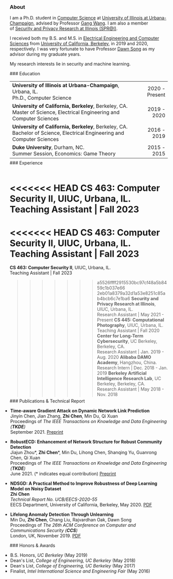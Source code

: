 <link href="/public/css/bootstrap.css" rel="stylesheet" />
<link href="/public/css/my.css" rel="stylesheet" />
<div id="ct1" style="padding-top:55px;margin-top:-55px;"></div>

### About

I am a Ph.D. student in <a href="https://cs.illinois.edu/">Computer Science</a> at <a href="https://illinois.edu/">University of Illinois at Urbana-Champaign</a>, advised by Professor <a href="http://gangw.cs.illinois.edu/">Gang Wang</a>. I am also a member of <a href="https://spri.engr.illinois.edu/">Security and Privacy Research at Illinois (SPR@I)</a>.

I received both my B.S. and M.S. in <a href="https://eecs.berkeley.edu/">Electrical Engineering and Computer Sciences</a> from <a href="https://www.berkeley.edu/">University of California, Berkeley</a>, in 2019 and 2020, respectively. I was very fortunate to have Professor <a href="https://www2.eecs.berkeley.edu/Faculty/Homepages/song.html">Dawn Song</a> as my advisor during my graduate years.

My research interests lie in security and machine learning.

<div id="ct2" style="padding-top:55px;margin-top:-55px;"></div>
### Education

|||
:---- | ----:
<strong>University of Illinois at Urbana-Champaign</strong>, Urbana, IL.<br/>Ph.D., Computer Science | 2020 - Present
<strong>University of California, Berkeley</strong>, Berkeley, CA.<br/>Master of Science, Electrical Engineering and Computer Sciences | 2019 - 2020
<strong>University of California, Berkeley</strong>, Berkeley, CA.<br/>Bachelor of Science, Electrical Engineering and Computer Sciences | 2016 - 2019
<strong>Duke University</strong>, Durham, NC.<br/>Summer Session, Economics: Game Theory | 2015 - 2015

<div id="ct3" style="margin-top:-10px;"></div>
### Experience

|||
:---- | ----:
<<<<<<< HEAD
<strong>CS 463: Computer Security II</strong>, UIUC, Urbana, IL.<br/>Teaching Assistant | Fall 2023
=======
<<<<<<< HEAD
<strong>CS 463: Computer Security Ⅱ</strong>, UIUC, Urbana, IL.<br/>Teaching Assistant | Fall 2023
=======
<strong>CS 463: Computer Security II</strong>, UIUC, Urbana, IL.<br/>Teaching Assistant | Fall 2023
>>>>>>> a5526ffff2915530bc97cf48a5b8459c1b037e66
>>>>>>> 2eb01a8379a32d1a53e8251c85ab4bcb6c7e1ba6
<strong>Security and Privacy Research at Illinois</strong>, UIUC, Urbana, IL.<br/>Research Assistant | May 2021 - Present
<strong>CS 445: Computational Photography</strong>, UIUC, Urbana, IL.<br/>Teaching Assistant | Fall 2020
<strong>Center for Long-Term Cybersecurity</strong>, UC Berkeley, Berkeley, CA.<br/>Research Assistant | Jan. 2019 - Aug. 2020
<strong>Alibaba DAMO Academy</strong>, Hangzhou, China.<br/>Research Intern | Dec. 2018 - Jan. 2019
<strong>Berkeley Artificial Intelligence Research Lab</strong>, UC Berkeley, Berkeley, CA.<br/>Research Assistant | May 2018 - Nov. 2018

<div id="ct4" style="margin-top:-10px;"></div>
### Publications & Technical Report

<ul style="list-style-type:disc;margin-left:-22px;">
  <li><p><strong>Time-aware Gradient Attack on Dynamic Network Link Prediction</strong><br/>
  Jinyin Chen, Jian Zhang, <strong>Zhi Chen</strong>, Min Du, Qi Xuan<br/>
  Proceedings of <em>The IEEE Transactions on Knowledge and Data Engineering (<strong>TKDE</strong>)</em><br/>
  September 2021. <a href="/data/Time-aware_Gradient_Attack_on_Dynamic_Network_Link_Prediction.pdf" class="btn btn-primary btn-xs">Preprint</a></p>
  </li>

  <li><p><strong>RobustECD: Enhancement of Network Structure for Robust Community Detection</strong><br/>
  Jiajun Zhou*, <strong>Zhi Chen</strong>*, Min Du, Lihong Chen, Shanqing Yu, Guanrong Chen, Qi Xuan<br/>
  Proceedings of <em>The IEEE Transactions on Knowledge and Data Engineering (<strong>TKDE</strong>)</em><br/>
  June 2021. (* indicates equal contribution) <a href="/data/1911.01670v4.pdf" class="btn btn-primary btn-xs">Preprint</a></p>
  </li>

  <li><p><strong>NDSGD: A Practical Method to Improve Robustness of Deep Learning Model on Noisy Dataset</strong><br/>
  <strong>Zhi Chen</strong><br/>
  <em>Technical Report No. UCB/EECS-2020-55</em><br/>
  EECS Department, University of California, Berkeley, May 2020. <a href="/data/EECS-2020-55.pdf" class="btn btn-primary btn-xs">PDF</a></p>
  </li>

  <li><p><strong>Lifelong Anomaly Detection Through Unlearning</strong><br/>
  Min Du, <strong>Zhi Chen</strong>, Chang Liu, Rajvardhan Oak, Dawn Song<br/>
  Proceedings of <em>The 26th ACM Conference on Computer and Communications Security (<strong>CCS</strong>)</em><br/>
  London, UK, November 2019. <a href="/data/3319535.3363226.pdf" class="btn btn-primary btn-xs">PDF</a></p>
  </li>

</ul>
<!--
<div>

      <ul style="list-style-type:none;padding-left: 0px;">
        <li><strong>RobustECD: Enhancement of Network Structure for Robust Community Detection</strong></li>
        <li>Jiajun Zhou, <strong>Zhi Chen</strong>, Min Du, Lihong Chen, Shanqing Yu, Guanrong Chen, Qi Xuan</li>
        <li>Proceedings of <em>The IEEE Transactions on Knowledge and Data Engineering (<strong>Early Access</strong>)</em></li>
        <li>June 2021. <a href="/data/1911.01670v4.pdf" class="btn btn-primary btn-xs">PDF</a></li>
      </ul>

      <ul style="list-style-type:none;padding-left: 0px;">
        <li><strong>NDSGD: A Practical Method to Improve Robustness of Deep Learning Model on Noisy Dataset</strong></li>
        <li><strong>Zhi Chen</strong></li>
        <li>Technical Report No. UCB/EECS-2020-55</li>
        <li>EECS Department, University of California, Berkeley, May 2020. <a href="/data/EECS-2020-55.pdf" class="btn btn-primary btn-xs">PDF</a></li>
      </ul>

      <ul style="list-style-type:none;padding-left: 0px;">
        <li><strong>Lifelong Anomaly Detection Through Unlearning</strong></li>
        <li>Min Du, <strong>Zhi Chen</strong>, Chang Liu, Rajvardhan Oak, Dawn Song</li>
        <li>Proceedings of <em>The 26th ACM Conference on Computer and Communications Security (<strong>CCS</strong>)</em></li>
        <li>London, UK, November 2019. <a href="/data/3319535.3363226.pdf" class="btn btn-primary btn-xs">PDF</a></li>
      </ul>


    <ul style="list-style-type:none;padding-left: 0px;">
      <li><strong>Time-aware Gradient Attack on Dynamic Network Link Prediction</strong></li>
      <li>Jinyin Chen, Jian Zhang, <strong>Zhi Chen</strong>, Min Du, Qi Xuan</li>
      <li>arXiv preprint arXiv:1911.10561</li>
      <li>November 2019. <a href="/data/1911.10561.pdf" class="btn btn-primary btn-xs">PDF</a></li>
    </ul>
</div>
-->

<div id="ct5"></div>
### Honors & Awards

<ul style="list-style-type:disc;margin-left:-22px;">
  <li>B.S. Honors, <em>UC Berkeley</em> (May 2019)</li>
  <li>Dean's List, <em>College of Engineering, UC Berkeley</em> (May 2018)</li>
  <li>Dean's List, <em>College of Engineering, UC Berkeley</em> (May 2017)</li>
  <li>Finalist, <em>Intel International Science and Engineering Fair</em> (May 2016)</li>
</ul>

<!--
------------------------- | -------------------------
May 2019     |     <strong>B.S. Honors</strong><br/>UC Berkeley
May 2018     |     <strong>Dean's List</strong><br/>College of Engineering,UC Berkeley
May 2017     |     <strong>Dean's List</strong><br/>College of Engineering,UC Berkeley
May 2016     |     <strong>Finalist</strong><br/>As a finalist, participating in the 67th Intel International Science and Engineering Fair, Phoenix, May 8-13, 2016.
-->
